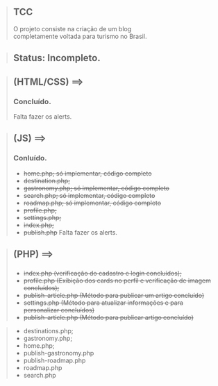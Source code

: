 > ## TCC
> O projeto consiste na criação de um blog <br> completamente voltada para turismo no Brasil.

> ## Status: Incompleto.

> ## (HTML/CSS) ==>
> ### Concluído.
> Falta fazer os alerts.

> ## (JS) ==>
> ### Conluído.
> + <s>home.php; só implementar, código completo</s>
> + <s>destination.php;</s>
> + <s>gastronomy.php; só implementar, código completo</s>
> + <s>search.php; só implementar, código completo</s>
> + <s>roadmap.php; só implementar, código completo</s>
> + <s>profile.php;</s>
> + <s>settings.php;</s>
> + <s>index.php;</s>
> + <s>publish.php</s>
> Falta fazer os alerts.

> ## (PHP) ==>
> ###
> + <s>index.php (verificação do cadastro e login concluídos);</s>
> + <s>profile.php (Exibição dos cards no perfil e verificação de imagem concluídos);</s>
> + <s>publish-article.php (Método para publicar um artigo concluído)</s>
> + <s>settings.php (Método para atualizar informações e para personalizar concluídos)</s>
> + <s>publish-article.php (Método para publicar artigo concluído)</s>

> + destinations.php;
> + gastronomy.php;
> + home.php;
> + publish-gastronomy.php
> + publish-roadmap.php
> + roadmap.php
> + search.php